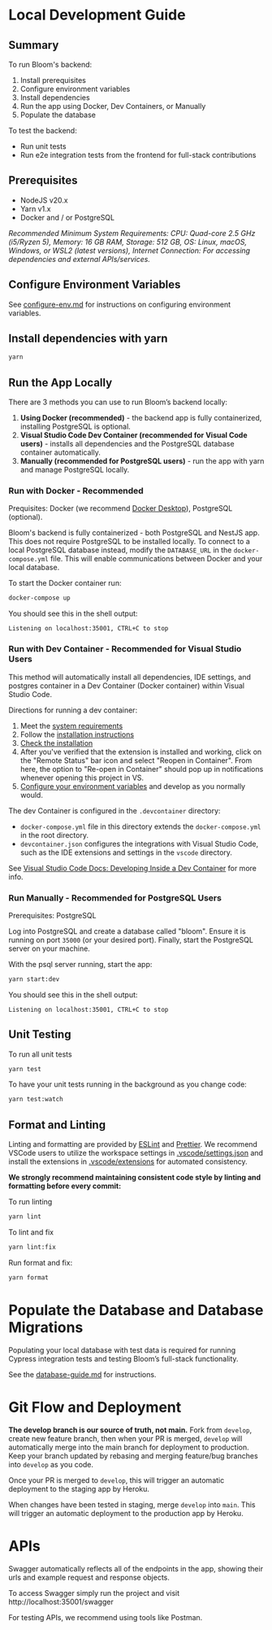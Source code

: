 # Local Development Guide

## Summary

To run Bloom's backend:

1. Install prerequisites
2. Configure environment variables
3. Install dependencies
4. Run the app using Docker, Dev Containers, or Manually
5. Populate the database

To test the backend:

- Run unit tests
- Run e2e integration tests from the frontend for full-stack contributions

## Prerequisites

- NodeJS v20.x
- Yarn v1.x
- Docker and / or PostgreSQL

_Recommended Minimum System Requirements: CPU: Quad-core 2.5 GHz (i5/Ryzen 5), Memory: 16 GB RAM, Storage: 512 GB, OS: Linux, macOS, Windows, or WSL2 (latest versions), Internet Connection: For accessing dependencies and external APIs/services._

## Configure Environment Variables

See [configure-env.md](configure-env.md) for instructions on configuring environment variables.

## Install dependencies with yarn

```bash
yarn
```

## Run the App Locally

There are 3 methods you can use to run Bloom’s backend locally:

1. **Using Docker (recommended)** - the backend app is fully containerized, installing PostgreSQL is optional.
2. **Visual Studio Code Dev Container (recommended for Visual Code users)** - installs all dependencies and the PostgreSQL database container automatically.
3. **Manually (recommended for PostgreSQL users)** - run the app with yarn and manage PostgreSQL locally.

### Run with Docker - Recommended

Prequisites: Docker (we recommend [Docker Desktop](https://docs.docker.com/desktop/)), PostgreSQL (optional).

Bloom's backend is fully containerized - both PostgreSQL and NestJS app. This does not require PostgreSQL to be installed locally. To connect to a local PostgreSQL database instead, modify the `DATABASE_URL` in the `docker-compose.yml` file. This will enable communications between Docker and your local database.

To start the Docker container run:

```bash
docker-compose up
```

You should see this in the shell output:

```shell
Listening on localhost:35001, CTRL+C to stop
```

### Run with Dev Container - Recommended for Visual Studio Users

This method will automatically install all dependencies, IDE settings, and postgres container in a Dev Container (Docker container) within Visual Studio Code.

Directions for running a dev container:

1. Meet the [system requirements](https://code.visualstudio.com/docs/devcontainers/containers#_system-requirements)
2. Follow the [installation instructions](https://code.visualstudio.com/docs/devcontainers/containers#_installation)
3. [Check the installation](https://code.visualstudio.com/docs/devcontainers/tutorial#_check-installation)
4. After you've verified that the extension is installed and working, click on the "Remote Status" bar icon and select
   "Reopen in Container". From here, the option to "Re-open in Container" should pop up in notifications whenever opening this project in VS.
5. [Configure your environment variables](#configure-environment-variables) and develop as you normally would.

The dev Container is configured in the `.devcontainer` directory:

- `docker-compose.yml` file in this directory extends the `docker-compose.yml` in the root directory.
- `devcontainer.json` configures the integrations with Visual Studio Code, such as the IDE extensions and settings in the `vscode` directory.

See [Visual Studio Code Docs: Developing Inside a Dev Container](https://code.visualstudio.com/docs/devcontainers/containers) for more info.

### Run Manually - Recommended for PostgreSQL Users

Prerequisites: PostgreSQL

Log into PostgreSQL and create a database called "bloom". Ensure it is running on port `35000` (or your desired port). Finally, start the PostgreSQL server on your machine.

With the psql server running, start the app:

```bash
yarn start:dev
```

You should see this in the shell output:

```shell
Listening on localhost:35001, CTRL+C to stop
```

## Unit Testing

To run all unit tests

```bash
yarn test
```

To have your unit tests running in the background as you change code:

```bash
yarn test:watch
```

## Format and Linting

Linting and formatting are provided by [ESLint](https://eslint.org/) and [Prettier](https://prettier.io/). We recommend VSCode users to utilize the workspace settings in [.vscode/settings.json](.vscode/settings.json) and install the extensions in [.vscode/extensions](.vscode/extensions.json) for automated consistency.

**We strongly recommend maintaining consistent code style by linting and formatting before every commit:**

To run linting

```bash
yarn lint
```

To lint and fix

```bash
yarn lint:fix
```

Run format and fix:

```bash
yarn format
```

# Populate the Database and Database Migrations

Populating your local database with test data is required for running Cypress integration tests and testing Bloom’s full-stack functionality.

See the [database-guide.md](database-guide.md) for instructions.

# Git Flow and Deployment

**The develop branch is our source of truth, not main.** Fork from `develop`, create new feature branch, then when your PR is merged, `develop` will automatically merge into the main branch for deployment to production. Keep your branch updated by rebasing and merging feature/bug branches into `develop` as you code.

Once your PR is merged to `develop`, this will trigger an automatic deployment to the staging app by Heroku.

When changes have been tested in staging, merge `develop` into `main`. This will trigger an automatic deployment to the production app by Heroku.

# APIs

Swagger automatically reflects all of the endpoints in the app, showing their urls and example request and response objects.

To access Swagger simply run the project and visit http://localhost:35001/swagger

For testing APIs, we recommend using tools like Postman.
